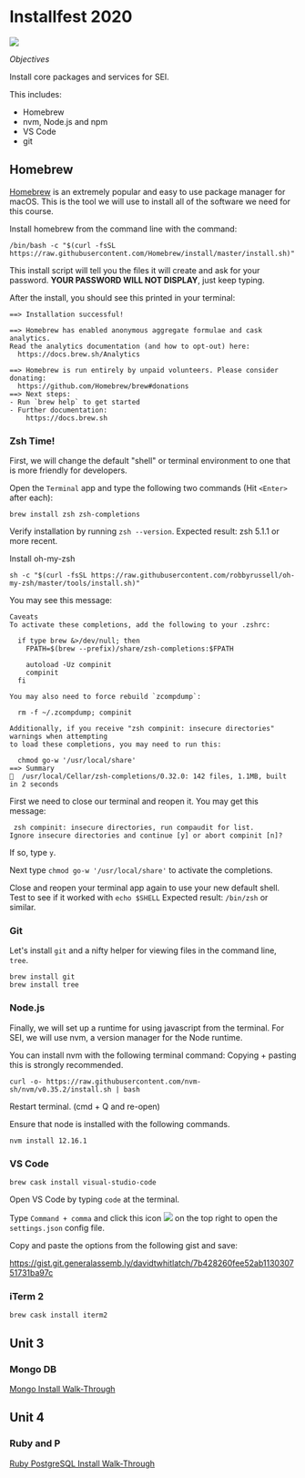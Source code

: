 # Installfest 2020

![](giphy.gif)

_Objectives_

Install core packages and services for SEI.

This includes:

- Homebrew
- nvm, Node.js and npm
- VS Code
- git

## Homebrew

[Homebrew](https://brew.sh/) is an extremely popular and easy to use package manager for macOS. This is the tool we will use to install all of the software we need for this course.

Install homebrew from the command line with the command:

```shell
/bin/bash -c "$(curl -fsSL https://raw.githubusercontent.com/Homebrew/install/master/install.sh)"
```

This install script will tell you the files it will create and ask for your password. **YOUR PASSWORD WILL NOT DISPLAY**, just keep typing.

After the install, you should see this printed in your terminal:

```shell
==> Installation successful!

==> Homebrew has enabled anonymous aggregate formulae and cask analytics.
Read the analytics documentation (and how to opt-out) here:
  https://docs.brew.sh/Analytics

==> Homebrew is run entirely by unpaid volunteers. Please consider donating:
  https://github.com/Homebrew/brew#donations
==> Next steps:
- Run `brew help` to get started
- Further documentation: 
    https://docs.brew.sh
```

### Zsh Time!
First, we will change the default "shell" or terminal environment to one that is more friendly for developers.

Open the `Terminal` app and type the following two commands (Hit `<Enter>` after each):
```
brew install zsh zsh-completions
```

Verify installation by running `zsh --version`. Expected result: zsh 5.1.1 or more recent.

Install oh-my-zsh 
```
sh -c "$(curl -fsSL https://raw.githubusercontent.com/robbyrussell/oh-my-zsh/master/tools/install.sh)"
```
You may see this message:

```shell
Caveats
To activate these completions, add the following to your .zshrc:

  if type brew &>/dev/null; then
    FPATH=$(brew --prefix)/share/zsh-completions:$FPATH

    autoload -Uz compinit
    compinit
  fi

You may also need to force rebuild `zcompdump`:

  rm -f ~/.zcompdump; compinit

Additionally, if you receive "zsh compinit: insecure directories" warnings when attempting
to load these completions, you may need to run this:

  chmod go-w '/usr/local/share'
==> Summary
🍺  /usr/local/Cellar/zsh-completions/0.32.0: 142 files, 1.1MB, built in 2 seconds
```
First we need to close our terminal and reopen it. You may get this message:

```shell
 zsh compinit: insecure directories, run compaudit for list.
Ignore insecure directories and continue [y] or abort compinit [n]?

```
If so, type `y`.

Next type `chmod go-w '/usr/local/share'` to activate the completions.

Close and reopen your terminal app again to use your new default shell.
Test to see if it worked with 
```echo $SHELL```
Expected result: `/bin/zsh` or similar.

### Git
Let's install `git` and a nifty helper for viewing files in the command line, `tree`.

```
brew install git
brew install tree
```

### Node.js

Finally, we will set up a runtime for using javascript from the terminal. For SEI, we will use nvm, a version manager for the Node runtime.

You can install nvm with the following terminal command:
Copying + pasting this is strongly recommended.


```
curl -o- https://raw.githubusercontent.com/nvm-sh/nvm/v0.35.2/install.sh | bash
```

Restart terminal. (cmd + Q and re-open)

Ensure that node is installed with the following commands.

```
nvm install 12.16.1
```

### VS Code

```
brew cask install visual-studio-code
```

Open VS Code by typing `code` at the terminal.

Type `Command + comma` and click this icon ![](settings.png) on the top right to open the `settings.json` config file.

Copy and paste the options from the following gist and save:

https://gist.git.generalassemb.ly/davidtwhitlatch/7b428260fee52ab113030751731ba97c


### iTerm 2

`brew cask install iterm2`

## Unit 3

### Mongo DB

[Mongo Install Walk-Through](./mongodb-osx.md)

## Unit 4

### Ruby and P

[Ruby PostgreSQL Install Walk-Through](./ruby.md)